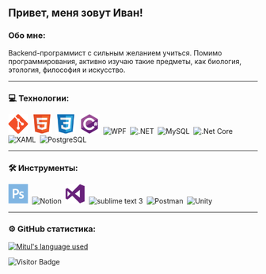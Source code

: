 ## Привет, меня зовут Иван!

### Обо мне:
Backend-программист с сильным желанием учиться. Помимо программирования, активно изучаю такие предметы, как биология, этология, философия и искусство.

---

### 💻 Технологии:

<div>
  <img src="https://github.com/devicons/devicon/blob/master/icons/git/git-original.svg" title="Git" alt="Git" width="40" height="40"/>&nbsp
  <img src="https://github.com/devicons/devicon/blob/master/icons/html5/html5-original.svg" title="HTML5" alt="HTML5" width="40" height="40"/>&nbsp
  <img src="https://github.com/devicons/devicon/blob/master/icons/css3/css3-original.svg" title="CSS" alt="CSS" width="40" height="40"/>&nbsp
  <img src="https://github.com/devicons/devicon/blob/master/icons/csharp/csharp-original.svg" title="C#" alt="C#" width="40" height="40"/>&nbsp;
  <img src="https://syncfusioninc.gallerycdn.vsassets.io/extensions/syncfusioninc/wpf-imageeditor/22.1.34/1688102719170/Microsoft.VisualStudio.Services.Icons.Default" title="WPF" alt="WPF" width="40" height="40"/>&nbsp;
  <img src="https://profilinator.rishav.dev/skills-assets/dot-net-original-wordmark.svg" title=".NET" alt=".NET" width="40" height="40"/>&nbsp;
  <img src="https://profilinator.rishav.dev/skills-assets/mysql-original-wordmark.svg" title="MySQL" alt="MySQL" width="40" height="40"/>&nbsp;
  <img src="https://profilinator.rishav.dev/skills-assets/dotnetcore.png" title=".Net Core" alt=".Net Core" width="40" height="40"/>&nbsp;
  <img src="https://profilinator.rishav.dev/skills-assets/xaml.png" title="XAML" alt="XAML" width="40" height="40"/>&nbsp;
  <img src="https://profilinator.rishav.dev/skills-assets/postgresql-original-wordmark.svg" title="PostgreSQL" alt="PostgreSQL" width="40" height="40"/>&nbsp;
  </div>

---

### 🛠 Инструменты:

<div>
  <img src="https://github.com/devicons/devicon/blob/master/icons/photoshop/photoshop-plain.svg" title="Рhotoshop" alt="Рhotoshop" width="40" height="40"/>&nbsp;
  <img src="https://upload.wikimedia.org/wikipedia/commons/e/e9/Notion-logo.svg" title="Notion" alt="Notion" width="40" height="40"/>&nbsp;
  <img src="https://github.com/devicons/devicon/blob/master/icons/visualstudio/visualstudio-plain.svg" title="Visual Studio" alt="Visual Studio" width="40" height="40"/>&nbsp;
  <img src="https://avatars3.githubusercontent.com/u/684879?s=400&amp;v=4" title="sublime text 3" alt="sublime text 3" width="40" height="40"/>&nbsp;
  <img src="https://user-images.githubusercontent.com/7853266/44114706-9c72dd08-9fd1-11e8-8d9d-6d9d651c75ad.png" title="Postman" alt="Postman" width="40" height="40"/>&nbsp;
  <img src="https://profilinator.rishav.dev/skills-assets/unity.png" title="Unity" alt="Unity" width="40" height="40"/>&nbsp;
</div>

---
### ⚙️ GitHub статистика:
<a href="https://github.com/Zer0is-D/Zer0is-D"><img alt="Mitul's language used" src="https://github-readme-stats.vercel.app/api/top-langs/?username=Zer0is-D&layout=compact&langs_count=8&theme=merko" width=40%/></a>
<br/>

![Visitor Badge](https://visitor-badge.laobi.icu/badge?page_id=Zer0is-D)
